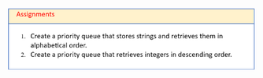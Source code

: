 ![assignments](https://github.com/Rakhipujari/C-DAC-Notes/blob/main/Data%20structure/Media/Assignments/26june-day10.png)
